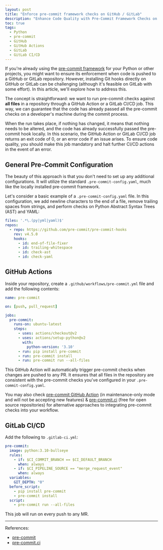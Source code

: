 ```yaml
---
layout: post
title: "Enforce pre-commit framework checks on GitHub / GitLab"
description: "Enhance Code Quality with Pre-Commit Framework Checks on GitLab and GitHub."
toc: true
tags:
  - Python
  - pre-commit
  - GitHub
  - GitHub Actions
  - GitLab
  - GitLab CI/CD
---
```


If you're already using the [pre-commit framework](https://pre-commit.com/) for your Python or other projects, you might want to ensure its enforcement when code is pushed to a GitHub or GitLab repository. However, installing Git hooks directly on GitHub or GitLab can be challenging (although it's feasible on GitLab with some effort). In this article, we'll explore how to address this.

The concept is straightforward: we want to run pre-commit checks against **all files** in a repository through a GitHub Action or a GitLab CI/CD job. This way, we can guarantee that the code has already passed all the pre-commit checks on a developer's machine during the commit process.

When the run takes place, if nothing has changed, it means that nothing needs to be altered, and the code has already successfully passed the pre-commit hook locally. In this scenario, the GitHub Action or GitLab CI/CD job returns an exit code of 0, or an error code if an issue arises. To ensure code quality, you should make this job mandatory and halt further CI/CD actions in the event of an error.

## General Pre-Commit Configuration

The beauty of this approach is that you don't need to set up any additional configurations. It will utilize the standard `.pre-commit-config.yaml`, much like the locally installed pre-commit framework.

Let's consider a basic example of a `.pre-commit-config.yaml` file. In this configuration, we add newline characters to the end of a file, remove trailing spaces from strings, and perform checks on Python Abstract Syntax Trees (AST) and YAML:

```yaml
files: '.*\.(py|yml|yaml)$'
repos:
  - repo: https://github.com/pre-commit/pre-commit-hooks
    rev: v4.5.0
    hooks:
      - id: end-of-file-fixer
      - id: trailing-whitespace
      - id: check-ast
      - id: check-yaml
```

## GitHub Actions

Inside your repository, create a `.github/workflows/pre-commit.yml` file and add the following contents:

```yaml
name: pre-commit

on: [push, pull_request]

jobs:
  pre-commit:
    runs-on: ubuntu-latest
    steps:
      - uses: actions/checkout@v2
      - uses: actions/setup-python@v2
        with:
          python-version: '3.10'
      - run: pip install pre-commit
      - run: pre-commit install
      - run: pre-commit run --all-files
```

This GitHub Action will automatically trigger pre-commit checks when changes are pushed to any PR. It ensures that all files in the repository are consistent with the pre-commit checks you've configured in your `.pre-commit-config.yaml`.

You may also check [pre-commit GitHub Action](https://github.com/pre-commit/action) (in maintenance-only mode and will not be accepting new features) & [pre-commit.ci](https://pre-commit.ci/) (free for open source repositories) for alternative approaches to integrating pre-commit checks into your workflow.

## GitLab CI/CD

Add the following to `.gitlab-ci.yml`:

```yaml
pre-commit:
  image: python:3.10-bullseye
  rules:
    - if: $CI_COMMIT_BRANCH == $CI_DEFAULT_BRANCH
      when: always
    - if: $CI_PIPELINE_SOURCE == "merge_request_event"
      when: always
  variables:
    GIT_DEPTH: "0"
  before_script:
    - pip install pre-commit
    - pre-commit install
  script:
    - pre-commit run --all-files
```

This job will run on every push to any MR.

---

References:

* [pre-commit](https://pre-commit.com/)
* [pre-commit.ci](https://pre-commit.ci/)
